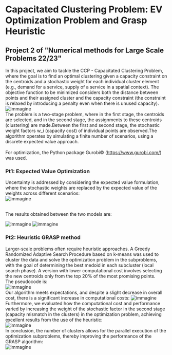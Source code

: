 # Capacitated Clustering Problem: EV Optimization Problem and Grasp Heuristic


## Project 2 of "Numerical methods for Large Scale Problems 22/23"

In this project, we aim to tackle the CCP - Capacitated Clustering Problem, where the goal is to find an optimal clustering given a capacity constraint on the centroids and a stochastic weight for each individual cluster element (e.g., demand for a service, supply of a service in a spatial context).
The objective function to be minimized considers both the distance between points and their assigned cluster and the capacity constraint (the constraint is relaxed by introducing a penalty even when there is unused capacity).
<br>
![immagine](https://github.com/user-attachments/assets/6f75f155-4019-4895-94d7-47da8b1a598b)
<br>
The problem is a two-stage problem, where in the first stage, the centroids are selected, and in the second stage, the assignments to these centroids (clustering) are made.Between the first and second stage, the stochastic weight factors w_i (capacity cost) of individual points are observed.The algorithm operates by simulating a finite number of scenarios, using a discrete expected value approach.
<br>
<br>
For optimization, the Python package Gurobi© (https://www.gurobi.com/) was used.
### Pt1: Expected Value Optimization
Uncertainty is addressed by considering the expected value formulation, where the stochastic weights are replaced by the expected value of the weights across different scenarios:
<br>
![immagine](https://github.com/user-attachments/assets/ce0ccdbd-1953-46e4-923a-d6ffcfc0c03c)

<br> The results obtained between the two models are:

![immagine](https://github.com/user-attachments/assets/beb12d66-d988-4b6d-b333-7dbc4867aa12)
![immagine](https://github.com/user-attachments/assets/7f162958-7d6e-4e7d-83e1-bba9f4d0f081)

### Pt2: Heuristic GRASP method
Larger-scale problems often require heuristic approaches. A Greedy Randomized Adaptive Search Procedure based on k-means was used to cluster the data and solve the optimization problem in the subproblems, with the goal of determining the best medoid in each subcluster (local search phase). A version with lower computational cost involves selecting the new centroids only from the top 20% of the most promising points.
<br>
The pseudocode is:
<br>
![immagine](https://github.com/user-attachments/assets/1e8af8cb-53dd-4140-9672-607d6fe5d276)
<br>
Our algorithm meets expectations, and despite a slight decrease in overall cost, there is a significant increase in computational costs:
![immagine](https://github.com/user-attachments/assets/5b741eca-71d4-4840-a839-ec4da874ee9c)
<br>
Furthermore, we evaluated how the computational cost and performance varied by increasing the weight of the stochastic factor in the second stage (capacity mismatch in the clusters) in the optimization problem, achieving excellent results from the use of the heuristic:
<br>
![immagine](https://github.com/user-attachments/assets/7eb67cb3-1fe0-4bc0-bb36-e11056fd302a)
<br>
In conclusion, the number of clusters allows for the parallel execution of the optimization subproblems, thereby improving the performance of the GRASP algorithm:
<br>
![immagine](https://github.com/user-attachments/assets/60b6bda9-7327-4ff2-8005-db7dc5bdb87e)
<br>
<br>

